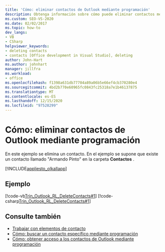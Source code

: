 ```yaml
---
title: 'Cómo: eliminar contactos de Outlook mediante programación'
description: Obtenga información sobre cómo puede eliminar contactos mediante programación en Microsoft Outlook. En este ejemplo se elimina un contacto.
ms.custom: SEO-VS-2020
ms.date: 02/02/2017
ms.topic: how-to
dev_langs:
- VB
- CSharp
helpviewer_keywords:
- deleting contacts
- contacts [Office development in Visual Studio], deleting
author: John-Hart
ms.author: johnhart
manager: jillfra
ms.workload:
- office
ms.openlocfilehash: f1398a631db77704a89a06b5e66ef4cb370280e4
ms.sourcegitcommit: 4bd2b770e60965fc0843fc25318a7e1b46137875
ms.translationtype: MT
ms.contentlocale: es-ES
ms.lasthandoff: 12/15/2020
ms.locfileid: "97528299"
---
```

# <a name="how-to-programmatically-delete-outlook-contacts"></a>Cómo: eliminar contactos de Outlook mediante programación
  En este ejemplo se elimina un contacto. En el ejemplo se supone que existe un contacto llamado "Armando Pinto" en la carpeta **Contactos** .

 [!INCLUDE[appliesto_olkallapp](../vsto/includes/appliesto-olkallapp-md.md)]

## <a name="example"></a>Ejemplo
 [!code-vb[Trin_Outlook_RL_DeleteContacts#1](../vsto/codesnippet/VisualBasic/Trin_Outlook_RL_DeleteContacts/thisaddin.vb#1)]
 [!code-csharp[Trin_Outlook_RL_DeleteContacts#1](../vsto/codesnippet/CSharp/Trin_Outlook_RL_DeleteContacts/thisaddin.cs#1)]

## <a name="see-also"></a>Consulte también
- [Trabajar con elementos de contacto](../vsto/working-with-contact-items.md)
- [Cómo: buscar un contacto específico mediante programación](../vsto/how-to-programmatically-search-for-a-specific-contact.md)
- [Cómo: obtener acceso a los contactos de Outlook mediante programación](../vsto/how-to-programmatically-access-outlook-contacts.md)
